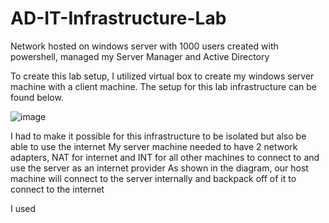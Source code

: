 # AD-IT-Infrastructure-Lab
Network hosted on windows server with 1000 users created with powershell, managed my Server Manager and Active Directory

To create this lab setup, I utilized virtual box to create my windows server machine with a client machine. The setup for this lab infrastructure can be found below.

![image](https://github.com/JordanPenaloza/AD-IT-Infrastructure-Lab/assets/113396128/97c2f98e-15cd-43b0-a46f-eb6276a54122)

I had to make it possible for this infrastructure to be isolated but also be able to use the internet
My server machine needed to have 2 network adapters, NAT for internet and INT for all other machines to connect to and use the server as an internet provider
As shown in the diagram, our host machine will connect to the server internally and backpack off of it to connect to the internet

I used 
